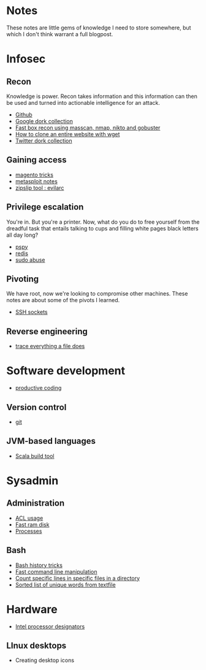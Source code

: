 # Notes

These notes are little gems of knowledge I need to store somewhere, but which I don't think warrant a full blogpost.

# Infosec

## Recon

Knowledge is power. Recon takes information and this information can then be used and turned into actionable intelligence for an attack.

- [Github](infosec/recon/github.md)
- [Google dork collection](infosec/recon/google_dorks.md)
- [Fast box recon using masscan, nmap, nikto and gobuster](infosec/recon/fast_box_recon.md)
- [How to clone an entire website with wget](infosec/recon/clone_website_with_wget.md)
- [Twitter dork collection](infosec/recon/twitter_dorks.md)

## Gaining access

- [magento tricks](infosec/gaining_access/magento.md)
- [metasploit notes](infosec/gaining_access/metasploit.md)
- [zipslip tool : evilarc](https://github.com/ptoomey3/evilarc)

## Privilege escalation

You're in. But you're a printer. Now, what do you do to free yourself from the dreadful task that entails talking to cups and filling white pages black letters all day long?

- [pspy](infosec/privesc/pspy.md)
- [redis](infosec/privesc/redis.md)
- [sudo abuse](infosec/privesc/sudo_abuse.md)

## Pivoting

We have root, now we're looking to compromise other machines. These notes are about some of the pivots I learned.

- [SSH sockets](infosec/pivoting/ssh-pivoting.md)

## Reverse engineering

- [trace everything a file does](infosec/reverse_engineering/trace_everything_a_file_does.md)

# Software development

- [productive coding](software_development/productive_coding.md)

## Version control

- [git](software_development/git/git.md)

## JVM-based languages

- [Scala build tool](software_development/jvm/sbt.md)

# Sysadmin

## Administration

- [ACL usage](sysadmin/administration/acl.md)
- [Fast ram disk](sysadmin/administration/fast_ram_disk.md)
- [Processes](sysadmin/administration/process.md)

## Bash

- [Bash history tricks](sysadmin/bash/bash_history.md)
- [Fast command line manipulation](sysadmin/bash/manipulating_commandline.md)
- [Count specific lines in specific files in a directory](sysadmin/bash/count_lines.md)
- [Sorted list of unique words from textfile](sysadmin/bash/sorted_list_of_words_from_textfile.md)

# Hardware

- [Intel processor designators](hardware/intel_proc_designators.md)



## LInux desktops

- Creating desktop icons
